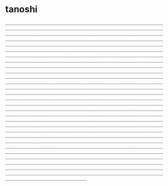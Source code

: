 # tanoshi

............................................................................................................................................................................................................................................................................................................................................................................................................................................................................................................................................................................................................................................................................................................................................................................................................................................................................................................................................................................................................................................................................................................................................................................................................................................................................................................................................................................................................................................................................................................................................................................................................................................................................................................................................................................................................................................................................................................................................................................................................................................................................................................................................................................................................................................................................................................................................................................................................................................................................................................................................................................................................................................................................................................................................................................................................................................................................................................................................................................................................................................................................................................................................................................................................................................................................................................................................................................................................................................................................................................................................................................................................................................................................................................................................................................................................